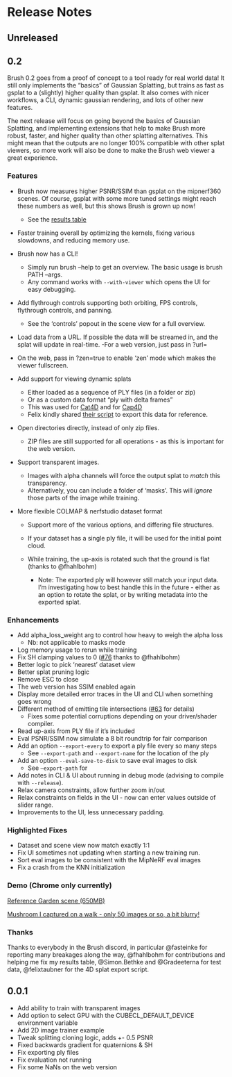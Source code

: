 # Release Notes

## Unreleased

## 0.2

Brush 0.2 goes from a proof of concept to a tool ready for real world data! It still only implements the “basics” of Gaussian Splatting, but trains as fast as gsplat to a (slightly) higher quality than gsplat. It also comes with nicer workflows, a CLI, dynamic gaussian rendering, and lots of other new features.

The next release will focus on going beyond the basics of Gaussian Splatting, and implementing extensions that help to make Brush more robust, faster, and higher quality than other splatting alternatives. This might mean that the outputs are no longer 100% compatible with other splat viewers, so more work will also be done to make the Brush web viewer a great experience.

### Features

- Brush now measures higher PSNR/SSIM than gsplat on the mipnerf360 scenes. Of course, gsplat with some more tuned settings might reach these numbers as well, but this shows Brush is grown up now!
  - See the [results table](https://github.com/ArthurBrussee/brush?tab=readme-ov-file#results)

- Faster training overall by optimizing the kernels, fixing various slowdowns, and reducing memory use.

- Brush now has a CLI!
  - Simply run brush –help to get an overview. The basic usage is brush PATH –args.
  - Any command works with `--with-viewer` which opens the UI for easy debugging.

- Add flythrough controls supporting both orbiting, FPS controls, flythrough controls, and panning.
  - See the ‘controls’ popout in the scene view for a full overview.

- Load data from a URL. If possible the data will be streamed in, and the splat will update in real-time.
  -For a web version, just pass in ?url=

- On the web, pass in ?zen=true to enable ‘zen’ mode which makes the viewer fullscreen.

- Add support for viewing dynamic splats
  - Either loaded as a sequence of PLY files (in a folder or zip)
  - Or as a custom data format “ply with delta frames”
  - This was used for [Cat4D](https://cat-4d.github.io/) and for [Cap4D](https://felixtaubner.github.io/cap4d/)
  - Felix kindly shared [their script](https://github.com/felixtaubner/brush_avatar/) to export this data for reference.

- Open directories directly, instead of only zip files.
  - ZIP files are still supported for all operations - as this is important for the web version.

- Support transparent images.
  - Images with alpha channels will force the output splat to _match_ this transparency.
  - Alternatively, you can include a folder of ‘masks’. This will _ignore_ those parts of the image while training.

- More flexible COLMAP & nerfstudio dataset format
  - Support more of the various options, and differing file structures.
  - If your dataset has a single ply file, it will be used for the initial point cloud.

  - While training, the up-axis is rotated such that the ground is flat (thanks to @fhahlbohm)
    - Note: The exported ply will however still match your input data. I’m investigating how to best handle this in the future - either as an option to rotate the splat, or by writing metadata into the exported splat.

### Enhancements

- Add alpha_loss_weight arg to control how heavy to weigh the alpha loss
  - Nb: not applicable to masks mode
- Log memory usage to rerun while training
- Fix SH clamping values to 0 ([#76](https://github.com/ArthurBrussee/brush/pull/76) thanks to @fhahlbohm)
- Better logic to pick ‘nearest’ dataset view
- Better splat pruning logic
- Remove ESC to close
- The web version has SSIM enabled again
- Display more detailed error traces in the UI and CLI when something goes wrong
- Different method of emitting tile intersections ([#63](https://github.com/ArthurBrussee/brush/pull/63) for details)
  - Fixes some potential corruptions depending on your driver/shader compiler.
- Read up-axis from PLY file if it’s included
- Eval PSNR/SSIM now simulate a 8 bit roundtrip for fair comparison
- Add an option `--export-every` to export a ply file every so many steps
  - See `--export-path` and `--export-name` for the location of the ply
- Add an option `--eval-save-to-disk` to save eval images to disk
  - See `–export-path` for
- Add notes in CLI & UI about running in debug mode (advising to compile with  `--release`).
- Relax camera constraints, allow further zoom in/out
- Relax constraints on fields in the UI - now can enter values outside of slider range.
- Improvements to the UI, less unnecessary padding.

### Highlighted Fixes
- Dataset and scene view now match exactly 1:1
- Fix UI sometimes not updating when starting a new training run.
- Sort eval images to be consistent with the MipNeRF eval images
- Fix a crash from the KNN initialization

### Demo (Chrome only currently)

[Reference Garden scene (650MB)](https://arthurbrussee.github.io/brush-demo/?url=https://f005.backblazeb2.com/file/brush-splats-bakfiets/garden.ply&focal=1.0&zen=true)

[Mushroom I captured on a walk - only 50 images or so, a bit blurry!](https://arthurbrussee.github.io/brush-demo/?url=https://f005.backblazeb2.com/file/brush-splats-bakfiets/mushroom_centered.ply&zen=true&focal=1.5)

### Thanks

Thanks to everybody in the Brush discord, in particular @fasteinke for reporting many breakages along the way, @fhahlbohm for contributions and helping me fix my results table, @Simon.Bethke and @Gradeeterna for test data, @felixtaubner for the 4D splat export script.


## 0.0.1

- Add ability to train with transparent images
- Add option to select GPU with the CUBECL_DEFAULT_DEVICE environment variable
- Add 2D image trainer example
- Tweak splitting cloning logic, adds +- 0.5 PSNR
- Fixed backwards gradient for quaternions & SH
- Fix exporting ply files
- Fix evaluation not running
- Fix some NaNs on the web version
